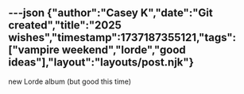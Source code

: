 ---json
{"author":"Casey K","date":"Git created","title":"2025 wishes","timestamp":1737187355121,"tags":["vampire weekend","lorde","good ideas"],"layout":"layouts/post.njk"}
---
new Lorde album (but good this time)

